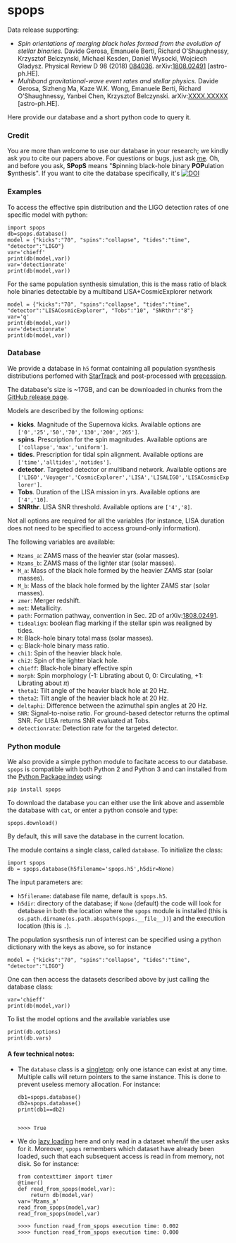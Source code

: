 # spops

Data release supporting:

* *Spin orientations of merging black holes formed from the evolution of stellar binaries.*
  Davide Gerosa, Emanuele Berti, Richard O’Shaughnessy, Krzysztof Belczynski, Michael Kesden, Daniel Wysocki, Wojciech Gladysz. Physical Review D 98 (2018) [084036](https://journals.aps.org/prd/abstract/10.1103/PhysRevD.98.084036). arXiv:[1808.02491](http://arxiv.org/abs/arXiv:1808.02491) [astro-ph.HE].
* *Multiband gravitational-wave event rates and stellar physics.*
  Davide Gerosa, Sizheng Ma, Kaze W.K. Wong, Emanuele Berti, Richard O’Shaughnessy, Yanbei Chen, Krzysztof Belczynski. arXiv:[XXXX.XXXXX](http://arxiv.org/abs/arXiv:XXXX.XXXXX) [astro-ph.HE].

Here provide our database and a short python code to query it.

### Credit

You are more than welcome to use our database in your research; we kindly ask you to cite our papers above. For questions or bugs, just ask [me](www.davidegerosa.com). Oh, and before you ask, **SPopS** means "**S**pinning black-hole binary **POP**ulation **S**ynthesis". If you want to cite the database specifically, it's
[![DOI](https://zenodo.org/badge/142477838.svg)](https://zenodo.org/badge/latestdoi/142477838)


### Examples

To access the effective spin distribution and the LIGO detection rates of one specific model with python:

    import spops
    db=spops.database()
    model = {"kicks":"70", "spins":"collapse", "tides":"time", "detector":"LIGO"}
    var='chieff'
    print(db(model,var))  
    var='detectionrate'
    print(db(model,var))

For the same population synthesis simulation, this is the mass ratio of black hole binaries detectable by a multiband LISA+CosmicExplorer network

    model = {"kicks":"70", "spins":"collapse", "tides":"time", "detector":"LISACosmicExplorer", "Tobs":"10", "SNRthr":"8"}
    var='q'
    print(db(model,var)) 
    var='detectionrate'
    print(db(model,var))



### Database

We provide a database in `h5` format containing all population sysnthesis distributions perfomed with [StarTrack](https://www.syntheticuniverse.org/) and post-processed with [precession](https://davidegerosa.com/precession/).

The database's size is ~17GB, and can be downloaded in chunks from the [GitHub release page](https://github.com/dgerosa/spops/releases).

Models are described by the following options: 
  - **kicks**. Magnitude of the Supernova kicks. Available options are `['0','25','50','70','130','200','265']`.
  - **spins**. Prescription for the spin magnitudes. Available options are `['collapse','max','uniform']`.
  - **tides**. Prescription for tidal spin alignment. Available options are `['time','alltides','notides']`.
  - **detector**. Targeted detector or multiband network. Available options are `['LIGO','Voyager','CosmicExplorer','LISA','LISALIGO','LISACosmicExplorer']`.
  - **Tobs**. Duration of the LISA mission in yrs.  Available options are `['4','10]`.
  - **SNRthr**. LISA SNR threshold.  Available options are `['4','8]`.

Not all options are required for all the variables (for instance, LISA duration does not need to be specified to access ground-only information).


The following variables are available:

  - `Mzams_a`: ZAMS mass of the heavier star (solar masses).
  - `Mzams_b`: ZAMS mass of the lighter star (solar masses).
  - `M_a`: Mass of the black hole formed by the heavier ZAMS star (solar masses).
  - `M_b`: Mass of the black hole formed by the lighter ZAMS star (solar masses).
  - `zmer`: Merger redshift.
  - `met`: Metallicity.
  - `path`: Formation pathway, convention in Sec. 2D of arXiv:[1808.02491](http://arxiv.org/abs/arXiv:1808.02491).
  - `tidealign`: boolean flag marking if the stellar spin was realigned by tides.
  - `M`: Black-hole binary total mass (solar masses).
  - `q`: Black-hole binary mass ratio.
  - `chi1`: Spin of the heavier black hole.
  - `chi2`: Spin of the lighter black hole.
  - `chieff`: Black-hole binary effective spin
  - `morph`: Spin morphology (-1: Librating about $0$, 0: Circulating, +1: Librating about $\pi$)
  - `theta1`: Tilt angle of the heavier black hole at 20 Hz.
  - `theta2`: Tilt angle of the heavier black hole at 20 Hz.
  - `deltaphi`: Difference between the azimuthal spin angles at 20 Hz.
  - `SNR`: Signal-to-noise ratio. For ground-based detector returns the optimal SNR. For LISA returns SNR evaluated at Tobs.
  - `detectionrate`: Detection rate for the targeted detector.


### Python module

We also provide a simple python module to facitate access to our database. `spops` is compatible with both Python 2 and Python 3 and can installed from the [Python Package index](https://pypi.python.org/pypi/surrkick) using:

    pip install spops

To download the database you can either use the link above and assemble the database with `cat`, or enter a python console and type:
    
    spops.download()

By default, this will save the database in the current location. 

The module contains a single class, called `database`. To initialize the class:

    import spops
    db = spops.database(h5filename='spops.h5',h5dir=None)

The input parameters are: 

  - `h5filename`: database file name, default is `spops.h5`.
  - `h5dir`: directory of the database; if `None` (default) the code will look for detabase in both the location where the `spops` module is installed (this is `os.path.dirname(os.path.abspath(spops.__file__))`) and the execution location (this is `.`).

The population sysnthesis run of interest can be specified using a python dictionary with the keys as above, so for instance

    model = {"kicks":"70", "spins":"collapse", "tides":"time", "detector":"LIGO"}

One can then access the datasets described above by just calling the database class:

    var='chieff'
    print(db(model,var))

To list the model options and the available variables use
    
    print(db.options)
    print(db.vars)

#### A few technical notes:

  - The `database` class is a [singleton](https://en.wikipedia.org/wiki/Singleton_pattern): only one istance can exist at any time. Multiple calls will return pointers to the same instance. This is done to prevent useless memory allocation. For instance:

        db1=spops.database()
        db2=spops.database()
        print(db1==db2)
          

        >>>> True

  - We do [lazy loading](https://en.wikipedia.org/wiki/Lazy_loading) here and only read in a dataset when/if the user asks for it.  Moreover, `spops` remembers which dataset have already been loaded, such that each subsequent access is read in from memory, not disk. So for instance:

        from contexttimer import timer
        @timer()
        def read_from_spops(model,var):
            return db(model,var)
        var='Mzams_a'
        read_from_spops(model,var)
        read_from_spops(model,var)
      
        >>>> function read_from_spops execution time: 0.002 
        >>>> function read_from_spops execution time: 0.000 

